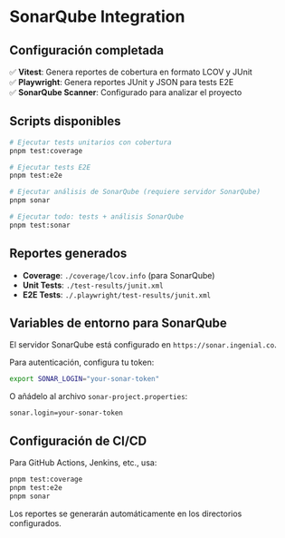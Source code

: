 # SonarQube Integration

## Configuración completada

✅ **Vitest**: Genera reportes de cobertura en formato LCOV y JUnit  
✅ **Playwright**: Genera reportes JUnit y JSON para tests E2E  
✅ **SonarQube Scanner**: Configurado para analizar el proyecto

## Scripts disponibles

```bash
# Ejecutar tests unitarios con cobertura
pnpm test:coverage

# Ejecutar tests E2E
pnpm test:e2e

# Ejecutar análisis de SonarQube (requiere servidor SonarQube)
pnpm sonar

# Ejecutar todo: tests + análisis SonarQube
pnpm test:sonar
```

## Reportes generados

- **Coverage**: `./coverage/lcov.info` (para SonarQube)
- **Unit Tests**: `./test-results/junit.xml`
- **E2E Tests**: `./.playwright/test-results/junit.xml`

## Variables de entorno para SonarQube

El servidor SonarQube está configurado en `https://sonar.ingenial.co`.

Para autenticación, configura tu token:

```bash
export SONAR_LOGIN="your-sonar-token"
```

O añádelo al archivo `sonar-project.properties`:

```properties
sonar.login=your-sonar-token
```

## Configuración de CI/CD

Para GitHub Actions, Jenkins, etc., usa:

```bash
pnpm test:coverage
pnpm test:e2e
pnpm sonar
```

Los reportes se generarán automáticamente en los directorios configurados.
